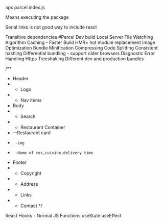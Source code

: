 npx parcel index.js

Means executing the package

Serial links is not good way to include react

Transitive dependencies
#Parcel
Dev build
Local Server
File Watching Algorithm
Caching - Faster Build
HMR= hot module replacement
Image Optimization
Bundle
Minification
Compressing
Code Splitting
Consistent hashing
Differential bundling - support older browsers
Diagnostic
Error Handling
Https
Treeshaking
Different dev and production bundles

/\*\*

- Header
- - Logo
- - Nav items
- Body
- - Search
- - Restaurant Container
- --Restaurant card
-      -img
-      -Name of res,cuisine,delivery time
- Footer
- - Copyright
- - Address
- - Links
- - Contact
    \*/

React Hooks - Normal JS Functions
useState
useEffect
